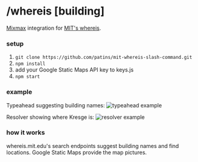 /whereis [building]
===========

[Mixmax](https://mixmax.com/) integration for [MIT's whereis](http://whereis.mit.edu).

### setup

1. ```git clone https://github.com/patins/mit-whereis-slash-command.git```
1. ```npm install```
1. add your Google Static Maps API key to keys.js
1. ```npm start```

### example
Typeahead suggesting building names:
![typeahead example](https://i.imgur.com/c8OEEPU.png)

Resolver showing where Kresge is:
![resolver example](https://i.imgur.com/8LBoCRQ.png)

### how it works
whereis.mit.edu's search endpoints suggest building names and find locations. Google Static Maps provide the map pictures.
